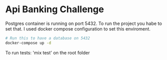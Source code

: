 # Api Banking Challenge

Postgres container is running on port 5432. To run the project you habe to set that. I used docker compose configuration to set this enviroment.

``` sh
# Run this to have a database on 5432
docker-compose up -d
```

To run tests: 'mix test' on the root folder
